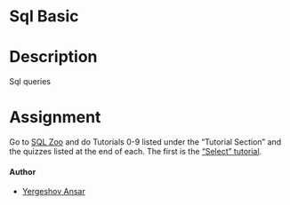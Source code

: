 # Sql Basic

# Description
Sql queries

# Assignment
Go to [SQL Zoo](https://sqlzoo.net/wiki/SQL_Tutorial) and do Tutorials 0-9 listed under the “Tutorial Section” and the quizzes listed at the end of each. The first is the [“Select” tutorial](https://sqlzoo.net/wiki/SELECT_basics). 

#### Author
* [Yergeshov Ansar](https://github.com/ansaryergesh)